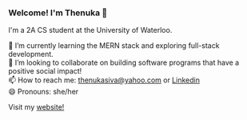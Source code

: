 ### Welcome! I'm Thenuka 👋

I'm a 2A CS student at the University of Waterloo.

🌱 I’m currently learning the MERN stack and exploring full-stack development. 
<br>
👯 I’m looking to collaborate on building software programs that have a positive social impact!
<br>
📫 How to reach me: thenukasiva@yahoo.com or [Linkedin](https://www.linkedin.com/in/thenukasiva/)
<br>
😄 Pronouns: she/her

Visit my [website!](https://thenukasiva.github.io)



